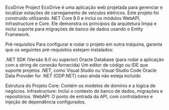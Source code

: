 EcoDrive Project
EcoDrive é uma aplicação web projetada para gerenciar e localizar estações de carregamento de veículos elétricos. Este projeto foi construído utilizando .NET Core 8.0 e inclui os módulos WebAPI, Infrastructure e Core. Ele demonstra os princípios da arquitetura limpa e inclui suporte para migrações de banco de dados usando o Entity Framework.

Pré-requisitos
Para configurar e rodar o projeto em outra máquina, garanta que os seguintes pré-requisitos estejam instalados:

.NET SDK (Versão 8.0 ou superior)
Oracle Database (para rodar a aplicação com a string de conexão fornecida)
Um editor de código ou IDE que suporte projetos .NET, como Visual Studio ou Visual Studio Code
Oracle Data Provider for .NET (ODP.NET) caso ainda não esteja incluído

Estrutura do Projeto
Core: Contém os modelos de domínio e a lógica de negócios.
Infrastructure: Inclui o contexto de banco de dados, migrações e repositórios.
WebAPI: O ponto de entrada da API, com controladores e injeção de dependência configurados.
